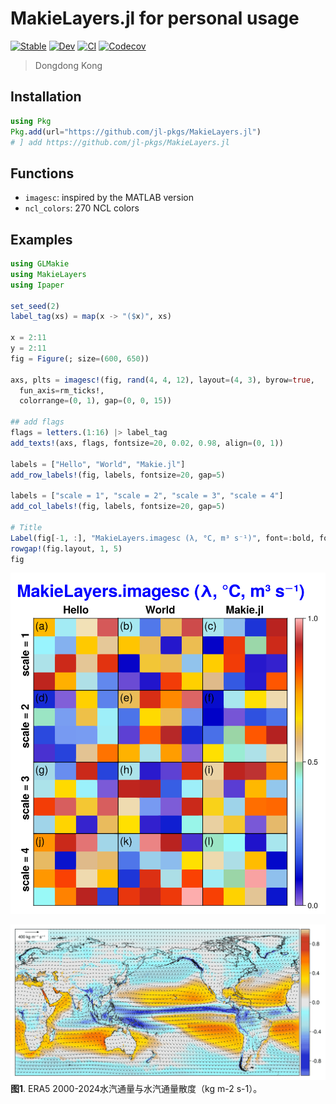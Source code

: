 # MakieLayers.jl for personal usage

[![Stable](https://img.shields.io/badge/docs-stable-blue.svg)](https://jl-pkgs.github.io/MakieLayers.jl/stable)
[![Dev](https://img.shields.io/badge/docs-dev-blue.svg)](https://jl-pkgs.github.io/MakieLayers.jl/dev)
[![CI](https://github.com/jl-pkgs/MakieLayers.jl/actions/workflows/CI.yml/badge.svg)](https://github.com/jl-pkgs/MakieLayers.jl/actions/workflows/CI.yml)
[![Codecov](https://codecov.io/gh/jl-pkgs/MakieLayers.jl/branch/main/graph/badge.svg)](https://codecov.io/gh/jl-pkgs/MakieLayers.jl)

> Dongdong Kong

## Installation

```julia
using Pkg
Pkg.add(url="https://github.com/jl-pkgs/MakieLayers.jl")
# ] add https://github.com/jl-pkgs/MakieLayers.jl
```


## Functions

- `imagesc`: inspired by the MATLAB version
- `ncl_colors`: 270 NCL colors

## Examples

```julia
using GLMakie
using MakieLayers
using Ipaper

set_seed(2)
label_tag(xs) = map(x -> "($x)", xs)

x = 2:11
y = 2:11
fig = Figure(; size=(600, 650))

axs, plts = imagesc!(fig, rand(4, 4, 12), layout=(4, 3), byrow=true, 
  fun_axis=rm_ticks!,
  colorrange=(0, 1), gap=(0, 0, 15))

## add flags
flags = letters.(1:16) |> label_tag
add_texts!(axs, flags, fontsize=20, 0.02, 0.98, align=(0, 1))

labels = ["Hello", "World", "Makie.jl"]
add_row_labels!(fig, labels, fontsize=20, gap=5)

labels = ["scale = 1", "scale = 2", "scale = 3", "scale = 4"]
add_col_labels!(fig, labels, fontsize=20, gap=5)

# Title
Label(fig[-1, :], "MakieLayers.imagesc (λ, °C, m³ s⁻¹)", font=:bold, fontsize=32, color=:blue)
rowgap!(fig.layout, 1, 5)
fig
```

![](./docs/Figure1_imagesc_facet_grid.png)


![](./docs/IVT_climatology_2000-2024.png)
**图1**. ERA5 2000-2024水汽通量与水汽通量散度（kg m-2 s-1）。
